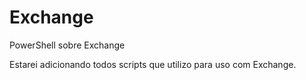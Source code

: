 # Exchange
PowerShell sobre Exchange

Estarei adicionando todos scripts que utilizo para uso com Exchange.
